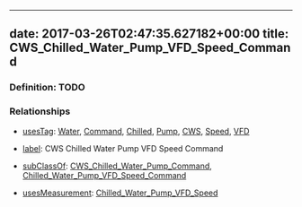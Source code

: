 
---
date: 2017-03-26T02:47:35.627182+00:00
title: CWS_Chilled_Water_Pump_VFD_Speed_Command
---
### Definition: TODO

### Relationships

* [usesTag](https://brickschema.org/schema/1.0/BrickFrame#usesTag): [Water](https://brickschema.org/schema/1.0/BrickTag#Water), [Command](https://brickschema.org/schema/1.0/BrickTag#Command), [Chilled](https://brickschema.org/schema/1.0/BrickTag#Chilled), [Pump](https://brickschema.org/schema/1.0/BrickTag#Pump), [CWS](https://brickschema.org/schema/1.0/BrickTag#CWS), [Speed](https://brickschema.org/schema/1.0/BrickTag#Speed), [VFD](https://brickschema.org/schema/1.0/BrickTag#VFD)

* [label](http://www.w3.org/2000/01/rdf-schema#label): CWS Chilled Water Pump VFD Speed Command

* [subClassOf](http://www.w3.org/2000/01/rdf-schema#subClassOf): [CWS_Chilled_Water_Pump_Command](https://brickschema.org/schema/1.0/Brick#CWS_Chilled_Water_Pump_Command), [Chilled_Water_Pump_VFD_Speed_Command](https://brickschema.org/schema/1.0/Brick#Chilled_Water_Pump_VFD_Speed_Command)

* [usesMeasurement](https://brickschema.org/schema/1.0/BrickFrame#usesMeasurement): [Chilled_Water_Pump_VFD_Speed](https://brickschema.org/schema/1.0/Brick#Chilled_Water_Pump_VFD_Speed)
